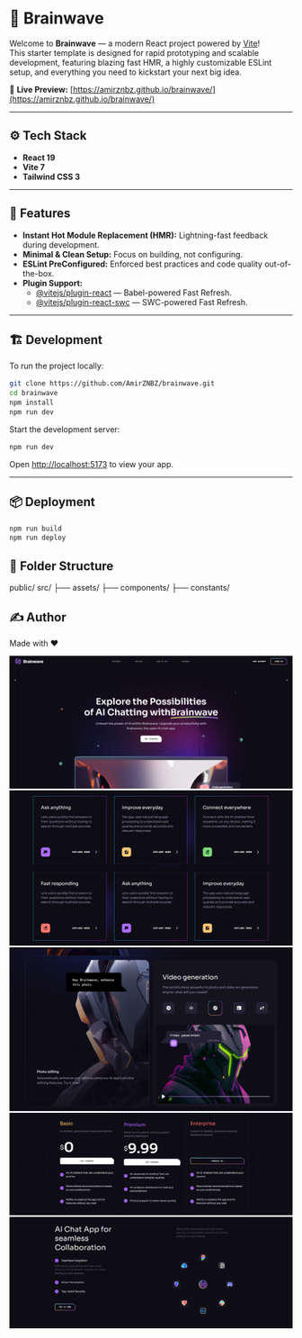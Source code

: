 # 🧠 Brainwave

Welcome to **Brainwave** — a modern React project powered by [Vite](https://vitejs.dev/)!  
This starter template is designed for rapid prototyping and scalable development, featuring blazing fast HMR, a highly customizable ESLint setup, and everything you need to kickstart your next big idea.

🔗 **Live Preview:** [https://amirznbz.github.io/brainwave/](https://amirznbz.github.io/brainwave/)

---

## ⚙️ Tech Stack

- **React 19**
- **Vite 7**
- **Tailwind CSS 3**

---

## 🚀 Features

- **Instant Hot Module Replacement (HMR):** Lightning-fast feedback during development.
- **Minimal & Clean Setup:** Focus on building, not configuring.
- **ESLint PreConfigured:** Enforced best practices and code quality out-of-the-box.
- **Plugin Support:**
  - [@vitejs/plugin-react](https://github.com/vitejs/vite-plugin-react/blob/main/packages/plugin-react) — Babel-powered Fast Refresh.
  - [@vitejs/plugin-react-swc](https://github.com/vitejs/vite-plugin-react/blob/main/packages/plugin-react-swc) — SWC-powered Fast Refresh.

---

## 🏗️ Development

To run the project locally:

```bash
git clone https://github.com/AmirZNBZ/brainwave.git
cd brainwave
npm install
npm run dev
```

Start the development server:

```bash
npm run dev
```

Open [http://localhost:5173](http://localhost:5173) to view your app.

---

## 📦 Deployment

```bash
npm run build
npm run deploy
```

## 📁 Folder Structure

public/
src/
├── assets/
├── components/
├── constants/

## ✍️ Author

Made with ❤️

![Preview](./public/screenshots/image2.png)
![Preview](./public/screenshots/image3.png)
![Preview](./public/screenshots/image4.png)
![Preview](./public/screenshots/image5.png)
![Preview](./public/screenshots/image6.png)
